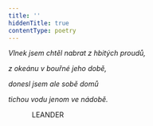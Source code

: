 ```yaml
---
title: ''
hiddenTitle: true
contentType: poetry
---
```


<section>

_Vlnek jsem chtěl nabrat z hbitých proudů,_

_z okeánu v bouřné jeho době,_

_donesl jsem ale sobě domů_

_tichou vodu jenom ve nádobě._

            LEANDER

</section>
